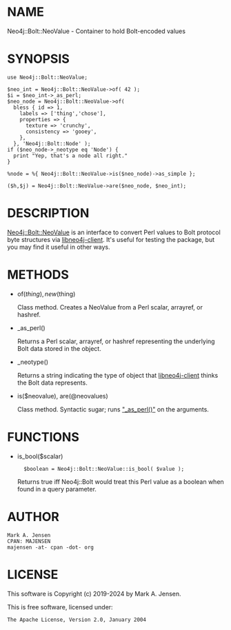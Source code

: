 # NAME

Neo4j::Bolt::NeoValue - Container to hold Bolt-encoded values

# SYNOPSIS

    use Neo4j::Bolt::NeoValue;
    
    $neo_int = Neo4j::Bolt::NeoValue->of( 42 );
    $i = $neo_int->_as_perl;
    $neo_node = Neo4j::Bolt::NeoValue->of( 
      bless { id => 1,
        labels => ['thing','chose'],
        properties => {
          texture => 'crunchy',
          consistency => 'gooey',
        },
      }, 'Neo4j::Bolt::Node' );
    if ($neo_node->_neotype eq 'Node') {
      print "Yep, that's a node all right."
    }

    %node = %{ Neo4j::Bolt::NeoValue->is($neo_node)->as_simple };
    
    ($h,$j) = Neo4j::Bolt::NeoValue->are($neo_node, $neo_int);

# DESCRIPTION

[Neo4j::Bolt::NeoValue](/lib/Neo4j/Bolt/NeoValue.md) is an interface to convert Perl values to
Bolt protocol byte structures via
[libneo4j-client](https://github.com/cleishm/libneo4j-client). It's
useful for testing the package, but you may find it useful in other
ways.

# METHODS

- of($thing), new($thing)

    Class method. Creates a NeoValue from a Perl scalar, arrayref, or
    hashref.

- \_as\_perl()

    Returns a Perl scalar, arrayref, or hashref representing the underlying
    Bolt data stored in the object.

- \_neotype()

    Returns a string indicating the type of object that
    [libneo4j-client](https://github.com/cleishm/libneo4j-client) thinks
    the Bolt data represents.

- is($neovalue), are(@neovalues)

    Class method. Syntactic sugar; runs ["\_as\_perl()"](#_as_perl) on the arguments.

# FUNCTIONS

- is\_bool($scalar)

        $boolean = Neo4j::Bolt::NeoValue::is_bool( $value );

    Returns true iff Neo4j::Bolt would treat this Perl value as
    a boolean when found in a query parameter.

# AUTHOR

    Mark A. Jensen
    CPAN: MAJENSEN
    majensen -at- cpan -dot- org

# LICENSE

This software is Copyright (c) 2019-2024 by Mark A. Jensen.

This is free software, licensed under:

    The Apache License, Version 2.0, January 2004
